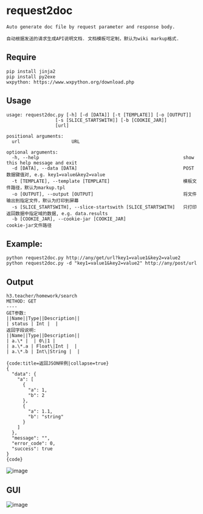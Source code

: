 # request2doc

    Auto generate doc file by request parameter and response body. 
    
    自动根据发送的请求生成API说明文档. 文档模板可定制，默认为wiki markup格式.

## Require
    
    pip install jinja2
    pip install py2exe
    wxpython: https://www.wxpython.org/download.php

## Usage

    usage: request2doc.py [-h] [-d [DATA]] [-t [TEMPLATE]] [-o [OUTPUT]]
                      [-s [SLICE_STARTSWITH]] [-b [COOKIE_JAR]]
                      [url]

    positional arguments:
      url                   URL
    
    optional arguments:
      -h, --help                                                     show this help message and exit
      -d [DATA], --data [DATA]                                       POST数据键值对, e.g. key1=value&key2=value
      -t [TEMPLATE], --template [TEMPLATE]                           模板文件路径，默认为markup.tpl
      -o [OUTPUT], --output [OUTPUT]                                 将文件输出到指定文件，默认为打印到屏幕
      -s [SLICE_STARTSWITH], --slice-startswith [SLICE_STARTSWITH]   只打印返回数据中指定域的数据, e.g. data.results
      -b [COOKIE_JAR], --cookie-jar [COOKIE_JAR]                     cookie-jar文件路径

## Example:

    python request2doc.py http://any/get/url?key1=value1&key2=value2
    python request2doc.py -d "key1=value1&key2=value2" http://any/post/url

## Output
    h3.teacher/homework/search
    METHOD: GET
    ----
    GET参数:
    ||Name||Type||Description||
    | status | Int |  |
    返回字段说明:
    ||Name||Type||Description||
    | a.\* |  | 0\|1 |
    | a.\*.a | Float\|Int |  |
    | a.\*.b | Int\|String |  |
    
    {code:title=返回JSON样例|collapse=true}
    {
      "data": {
        "a": [
          {
            "a": 1, 
            "b": 2
          }, 
          {
            "a": 1.1, 
            "b": "string"
          }
        ]
      }, 
      "message": "", 
      "error_code": 0, 
      "success": true
    }
    {code}
![image](https://raw.githubusercontent.com/kong-lo/request2doc/master/resource/markup_example.png)
   

## GUI
![image](https://raw.githubusercontent.com/kong-lo/request2doc/master/resource/gui_example.png)
    
